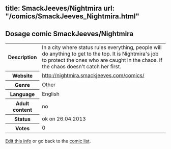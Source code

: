 title: SmackJeeves/Nightmira
url: "/comics/SmackJeeves_Nightmira.html"
---
Dosage comic SmackJeeves/Nightmira
-----------------------------------------

<p id="msg"></p>
<script type="text/javascript">
if (window.location.search === '?edit_info_mail=sent_ok') {
  var elem = document.getElementById("msg");
  elem.innerHTML = 'Edited information sucessfully sent.';
  elem.className = 'ok';
}
</script>
<table class="comicinfo">
<tr>
<th>Description</th><td>In a city where status rules everything, people will do anything to get to the top. It is Nightmira's job to protect the ones who are caught in the chaos. If the chaos doesn't catch her first.</td>
</tr>
<tr>
<th>Website</th><td><a href="http://nightmira.smackjeeves.com/comics/">http://nightmira.smackjeeves.com/comics/</a></td>
</tr>
<tr>
<th>Genre</th><td>Other</td>
</tr>
<tr>
<th>Language</th><td>English</td>
</tr>
<tr>
<th>Adult content</th><td>no</td>
</tr>
<tr>
<th>Status</th><td>ok on 26.04.2013</td>
</tr>
<tr>
<th>Votes</th><td>0</td>
</tr>
</table>

[Edit this info](SmackJeeves_Nightmira_edit.html) or go back to the [comic list](../comic-index.html).
